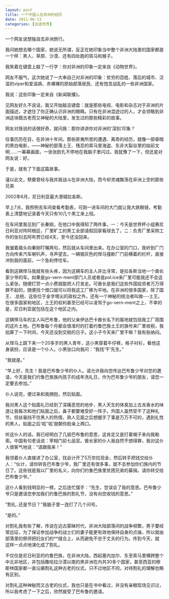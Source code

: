```yaml
---
layout: post
title: 一个中国人在非洲的经历
date: 2011-06-13
categories: [法语世界]  
---
```


一个网友说想独自去非洲旅行。

我问她想去哪个国家，她说无所谓，反正在她印象当中整个非洲大陆里的国家都是一个样：黑人、草原、沙漠、还有四处跑的斑马和猴子。

我笑着在键盘上敲了一行字：你对非洲的印象一定来自《动物世界》。

网友不服气，这次她说了一大串自己对非洲的印象：贫穷的百姓、落后的城市、泛滥的viper和爱滋病、赤裸裸的原始部落居民、还有饱含战乱的一些非洲国家。

我说：这些印象一定来自《新闻联播》。

见网友好久不说话，我又开始敲击键盘：就是那些电视、电影和杂志对于非洲的片面描述，才遮住了你正确认识非洲的眼睛。只有在非洲混迹过的人，才会领略到非洲这块既古老而又神秘的大陆里，发生过的那些精彩的故事。

网友对我说的话很好奇，就问我：那你讲讲你对非洲的‘深刻’印象？

往事历历在目，在非洲十年间，那些匪夷所思的遭遇、离奇的经历，就像一部昏暗的黑白电影，——神秘的部落土王、残忍的索马里海盗、东非大裂谷里的始前文明……一幕幕画面，一张张脸孔不停地在我脑子里闪过。我犹豫了一下，但还是对网友说：好。

于是，就有了下面这篇故事。

谨以此文，祭奠曾经与我并肩战斗在非洲大陆，而今却灵魂飘荡在非洲上空的那些兄弟



2002年6月，尼日利亚最大港城拉各斯。

早上7点，我照例去车间查看考勤表，可刚一进车间的大门就让我大跌眼镜，考勤表上清楚地记录着今天只有10几个黑工来上班。

在车间里我见到厂长秦刚，在他口中我得知了两件事，一：今天是世界杯小组赛尼日利亚对阵阿根廷，厂里旷工的黑工全部请假回家看球去了。二：负责厂里采购工作的张钊去阿布贾已经4天，至今还没回来。

我皱着眉头向秦刚叮嘱两句，然后就从车间里出来。在办公室的门口，我听到厂门方向传来汽车喇叭声，寻声望去，一辆银灰色的悍马撞断厂门前横着的栏杆，直接冲到我的面前，一个急刹停住车。

看到这辆悍马我就有些头疼，因为这辆车的主人非比寻常，是拉各斯当地一个酋长家少爷的车。如果是go-vern-ment部门人员或者是pol.ice来厂里可能我还不会这么紧张，随便打赏一点小费就能把人打发走。可酋长是我们这些外国投资者万万得罪不起的，随便找个借口就可以将我这工厂移为平地。在非洲的很多国家，除了国王、.总统、这些位于金字塔尖的政权之外，还有一个神秘的统治者叫做---土王。在很多国家和地区，土王的权利甚至已经可以凌驾于go-vern-ment之上，不幸的是，尼日利亚就包括在这个地区之内。

这辆悍马车的主人叫巴布鲁，他的父亲伊达巴卡酋长名下的属地就包括我工厂周围的这片土地。巴布鲁每个月都会很准时的打着约鲁巴族土王的旗号来厂里收税，我掐算了一下时间，今天还没到交税的日子。这小子今天来厂里干嘛？我有些纳闷。

从悍马上跳下来一个20多岁的黑人青年，这小黑穿着牛仔裤，格子衬衫，看他这身装扮，应该是一个仆人。小黑张口向我问：“我找‘干’先生。”

“我就是。”

“早上好，先生！我是巴布鲁少爷的仆人。请允许我向您传达巴布鲁少爷对您的邀请，今天是我们约鲁巴族族内孩子的成年洗礼日，作为巴布鲁少爷的朋友，请您一定要去参加。”

仆人说完，便过来和我拥抱，然后贴面。

我对黑人这个贴面礼已经到了深痛恶觉的地步，黑人天生的体臭加上古龙香水的味道让我每次和他们贴面之后，鼻子都要难受好一阵子。外国人虽然受不了这种礼节，但丝毫挡不住黑人的热情，熟人见面之后想握手了事是万万不可的，遇到礼性的黑人，贴面之后‘呱’‘呱’就朝你脸亲上两口。

听这仆人的话，我已经明白了几层巴布鲁的意思，这肯定又是打着幌子来向我勒索。中国有句老话说：宰相门前七品官。酋长家的仆人我自然不想得罪，我对这仆人很客气地说：“请跟我来！”

我领着仆人直接进了办公室，找会计开了5万奈拉现金，然后转手把钱交给仆人：“伙计，请你转告巴布鲁少爷，我厂里还有很多事，就不去参加你们族内的节日了。这些钱是我以厂里的名义，向你们约鲁巴族里贫困兄弟的募捐，请你转交给巴布鲁少爷。”

这仆人看到钱明显的一楞，之后连忙摆手：“先生，您误会了我的意思。巴布鲁少爷只是邀请您参加我们约鲁巴族的割礼节，没有向您收钱的意思。”

“割礼..还是节日？”我脑子里一连打了几个问号。

“是的。”

对割礼我有些了解，传说在远古蒙昧时代，非洲大陆部落间的战争频繁，男子要经常远征，为了保证参加战争的战士们的妻子能更有效地保持自身的贞操，所以就由部落里的祭师把妇女们的**缝合上，从而避免不忠于丈夫的行为。传到今天，就这样一点点地演化成了割礼。

不仅仅是尼日利亚的约鲁巴族，在非洲大陆，西起塞内加尔、东至索马里横跨整个中北非地区，并包括撒哈拉沙漠以南的黑非洲在内共30多个国家，甚至西亚的穆斯林国家都一直沿袭割礼这种古老的仪式，只不过地区不同，对待割礼的理解也略有区别。

对割礼这种神秘而又古老的仪式，我也只是在书中看过，并没有亲眼现场见识过，所以我考虑了一下之后，欣然接受了巴布鲁的邀请。




